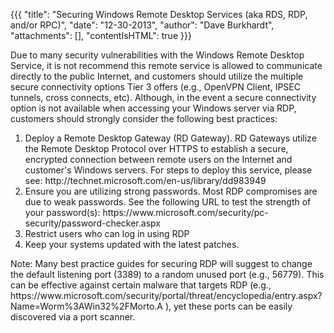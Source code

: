 {{{
  "title": "Securing Windows Remote Desktop Services (aka RDS, RDP, and/or RPC)",
  "date": "12-30-2013",
  "author": "Dave Burkhardt",
  "attachments": [],
  "contentIsHTML": true
}}}

<p>Due to many security vulnerabilities with the Windows Remote Desktop Service, it is not recommend this remote service is allowed to communicate directly to the public Internet, and customers should utilize the multiple secure connectivity options Tier 3 offers (e.g., OpenVPN Client, IPSEC tunnels, cross connects, etc). Although, in the event a secure connectivity option is not available when accessing your Windows server via RDP, customers should strongly consider the following best practices:</p>

<ol>
<li>Deploy a Remote Desktop Gateway (RD Gateway). RD Gateways utilize the Remote Desktop Protocol over HTTPS to establish a secure, encrypted connection between remote users on the Internet and customer's Windows servers. For steps to deploy this service, please see: http://technet.microsoft.com/en-us/library/dd983949</li>
<li>Ensure you are utilizing strong passwords. Most RDP compromises are due to weak passwords. See the following URL to test the strength of your password(s): https://www.microsoft.com/security/pc-security/password-checker.aspx</li>

<li>Restrict users who can log in using RDP</li>
<li>Keep your systems updated with the latest patches.</li>
</ol>

<p>Note: Many best practice guides for securing RDP will suggest to change the default listening port (3389) to a random unused port (e.g., 56779). This can be effective against certain malware that targets RDP (e.g., https://www.microsoft.com/security/portal/threat/encyclopedia/entry.aspx?Name=Worm%3AWin32%2FMorto.A
  ), yet these ports can be easily discovered via a port scanner.</p>
